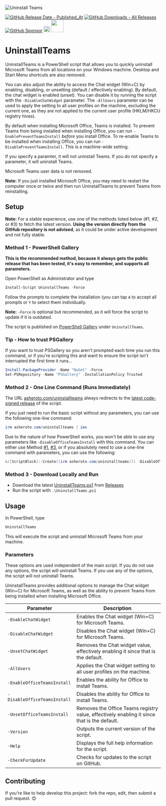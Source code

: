 ![Uninstall Teams](https://github.com/asheroto/UninstallTeams/assets/49938263/5d786fb1-6716-4636-b407-6feb1e7a48fd)

[![GitHub Release Date - Published_At](https://img.shields.io/github/release-date/asheroto/UninstallTeams)](https://github.com/asheroto/UninstallTeams/releases)
[![GitHub Downloads - All Releases](https://img.shields.io/github/downloads/asheroto/UninstallTeams/total)](https://github.com/asheroto/UninstallTeams/releases)
[![GitHub Sponsor](https://img.shields.io/github/sponsors/asheroto?label=Sponsor&logo=GitHub)](https://github.com/sponsors/asheroto?frequency=one-time&sponsor=asheroto)
<a href="https://ko-fi.com/asheroto"><img src="https://ko-fi.com/img/githubbutton_sm.svg" alt="Ko-Fi Button" height="20px"></a>
<a href="https://www.buymeacoffee.com/asheroto"><img src="https://img.buymeacoffee.com/button-api/?text=Buy me a coffee&emoji=&slug=seb6596&button_colour=FFDD00&font_colour=000000&font_family=Lato&outline_colour=000000&coffee_colour=ffffff](https://img.buymeacoffee.com/button-api/?text=Buy%20me%20a%20coffee&emoji=&slug=asheroto&button_colour=FFDD00&font_colour=000000&font_family=Lato&outline_colour=000000&coffee_colour=ffffff)" height="40px"></a>

# UninstallTeams

UninstallTeams is a PowerShell script that allows you to quickly uninstall Microsoft Teams from all locations on your Windows machine. Desktop and Start Menu shortcuts are also removed.

You can also adjust the ability to access the Chat widget (Win+C) by enabling, disabling, or unsetting (default / effectively enabling). By default, the chat widget is enabled (unset). You can disable it by running the script with the `-DisableChatWidget` parameter. The `-AllUsers` parameter can be used to apply the setting to all user profiles on the machine, excluding the current one, as they are not applied to the current user profile (HKLM/HKCU registry hives).

By default when installing Microsoft Office, Teams is installed. To prevent Teams from being installed when installing Office, you can run `-EnablePreventTeamsInstall` _before_ you install Office. To re-enable Teams to be installed when installing Office, you can run `-DisablePreventTeamsInstall`. This is a machine-wide setting.

If you specify a paramter, it will not uninstall Teams. If you do not specify a parameter, it will uninstall Teams.

Microsoft Teams user data is not removed.

**Note:** If you just installed Microsoft Office, you may need to restart the computer once or twice and then run UninstallTeams to prevent Teams from reinstalling.

## Setup

**Note:** For a stable experience, use one of the methods listed below (#1, #2, or #3) to fetch the latest version. **Using the version directly from the GitHub repository is not advised**, as it could be under active development and not fully stable.

### Method 1 - PowerShell Gallery

**This is the recommended method, because it always gets the public release that has been tested, it's easy to remember, and supports all parameters.**

Open PowerShell as Administrator and type

```powershell
Install-Script UninstallTeams -Force
```

Follow the prompts to complete the installation (you can tap `A` to accept all prompts or `Y` to select them individually.

**Note:** `-Force` is optional but recommended, as it will force the script to update if it is outdated.

The script is published on [PowerShell Gallery](https://www.powershellgallery.com/packages/UninstallTeams) under `UninstallTeams`.

### Tip - How to trust PSGallery

If you want to trust PSGallery so you aren't prompted each time you run this command, or if you're scripting this and want to ensure the script isn't interrupted the first time it runs...

```powershell
Install-PackageProvider -Name "NuGet" -Force
Set-PSRepository -Name "PSGallery" -InstallationPolicy Trusted
```

### Method 2 - One Line Command (Runs Immediately)

The URL [asheroto.com/uninstallteams](https://asheroto.com/uninstallteams) always redirects to the [latest code-signed release](https://github.com/asheroto/UninstallTeams/releases/latest/download/UninstallTeams.ps1) of the script.

If you just need to run the basic script without any parameters, you can use the following one-line command:

```powershell
irm asheroto.com/uninstallteams | iex
```

Due to the nature of how PowerShell works, you won't be able to use any parameters like `-DisableOfficeTeamsInstall` with this command. You can either use Method [#1](https://github.com/asheroto/UninstallOneDrive#method-1---powershell-gallery), [#3](https://github.com/asheroto/UninstallOneDrive#method-3---download-locally-and-run), or if you absolutely need to use a one-line command with parameters, you can use the following:

```powershell
&([ScriptBlock]::Create((irm asheroto.com/uninstallteams))) -DisableOfficeTeamsInstall
```

### Method 3 - Download Locally and Run

-   Download the latest [UninstallTeams.ps1](https://github.com/asheroto/UninstallTeams/releases/latest/download/UninstallTeams.ps1) from [Releases](https://github.com/asheroto/UninstallTeams/releases)
-   Run the script with `.\UninstallTeams.ps1`

## Usage

In PowerShell, type

```powershell
UninstallTeams
```

This will execute the script and uninstall Microsoft Teams from your machine.

### Parameters

These options are used independent of the main script. If you do not use any options, the script will uninstall Teams. If you use any of the options, the script will not uninstall Teams.

UninstallTeams provides additional options to manage the Chat widget (Win+C) for Microsoft Teams, as well as the ability to prevent Teams from being installed when installing Microsoft Office.

| Parameter                    | Description                                                                                 |
| ---------------------------- | ------------------------------------------------------------------------------------------- |
| `-EnableChatWidget`          | Enables the Chat widget (Win+C) for Microsoft Teams.                                        |
| `-DisableChatWidget`         | Disables the Chat widget (Win+C) for Microsoft Teams.                                       |
| `-UnsetChatWidget`           | Removes the Chat widget value, effectively enabling it since that is the default.           |
| `-AllUsers`                  | Applies the Chat widget setting to all user profiles on the machine.                        |
| `-EnableOfficeTeamsInstall`  | Enables the ability for Office to install Teams.                                            |
| `-DisableOfficeTeamsInstall` | Disables the ability for Office to install Teams.                                           |
| `-UnsetOfficeTeamsInstall`   | Removes the Office Teams registry value, effectively enabling it since that is the default. |
| `-Version`                   | Outputs the current version of the script.                                                  |
| `-Help`                      | Displays the full help information for the script.                                          |
| `-CheckForUpdate`            | Checks for updates to the script on GitHub.                                                 |

## Contributing

If you're like to help develop this project: fork the repo, edit, then submit a pull request. 😊